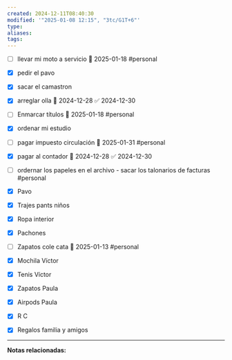 ```yaml
---
created: 2024-12-11T08:40:30
modified: '"2025-01-08 12:15", "3tc/G1T+6"'
type: 
aliases: 
tags: 
---
```


- [ ] llevar mi moto a servicio 📅 2025-01-18 #personal


* [x] pedir el pavo 
* [x] sacar el camastron
* [x] arreglar olla 📅 2024-12-28 ✅ 2024-12-30
* [ ] Enmarcar títulos 📅 2025-01-18 #personal
* [x] ordenar mi estudio
* [ ] pagar impuesto circulación 📅 2025-01-31 #personal
* [x] pagar al contador 📅 2024-12-28 ✅ 2024-12-30
* [ ] ordernar los papeles en el archivo - sacar los talonarios de facturas #personal


- [x] Pavo
- [x] Trajes pants niños
- [x] Ropa interior
- [x] Pachones
- [ ] Zapatos cole cata 📅 2025-01-13 #personal
- [x] Mochila Víctor
- [x] Tenis Víctor
- [x] Zapatos Paula
- [x] Airpods Paula
- [x] R C
- [x] Regalos familia y amigos


--- 
 **Notas relacionadas:**
 